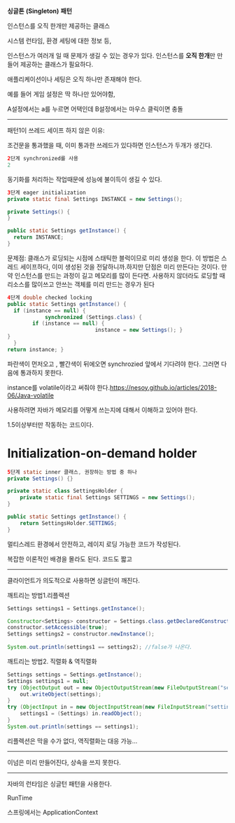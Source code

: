 **싱글톤** **(Singleton)** **패턴**

인스턴스를 오직 한개만 제공하는 클래스

시스템 런타임, 환경 세팅에 대한 정보 등, 

인스턴스가 여러개 일 때 문제가 생길 수 있는 경우가 있다. 인스턴스를 **오직 한개**만 만들어 제공하는 클래스가 필요하다.

애플리케이션이나 세팅은 오직 하나만 존재해야 한다. 

예를 들어 게임 설정은 딱 하나만 있어야함, 

A설정에서는 a를 누르면 어택인데 B설정에서는 마우스 클릭이면 충돌



---

패턴1이 쓰레드 세이프 하지 않은 이유:

조건문을 통과했을 때, 이미 통과한 쓰레드가 있다하면 인스턴스가 두개가 생긴다.

```java
2단계 synchronized를 사용
2
```

동기화를 처리하는 작업때문에 성능에 불이득이 생길 수 있다.



```java
3단계 eager initialization
private static final Settings INSTANCE = new Settings();

private Settings() {
}

public static Settings getInstance() { 
  return INSTANCE;
}
```

문제점: 클래스가 로딩되는 시점에 스태틱한 블럭이므로 미리 생성을 한다. 이 방법은 스레드 세이프하다, 이미 생성된 것을 전달하니까.하지만 단점은 미리 만든다는 것이다. 만약 인스턴스를 만드는 과정이 길고 메모리를 많이 든다면. 사용하지 않더라도 로딩할 때 리소스를 많이쓰고 안쓰는 객체를 미리 만드는 경우가 된다



```java
4단계 double checked locking
public static Settings getInstance() { 
  if (instance == null) {
			synchronized (Settings.class) {
        if (instance == null) {
							instance = new Settings(); }
} 
  }
return instance; }
```

파란색이 먼저오고 , 빨간색이 뒤에오면 synchrozied 앞에서 기다려야 한다. 그러면 다음에 통과하지 못한다.

instance를 volatile이라고 써줘야 한다.https://nesoy.github.io/articles/2018-06/Java-volatile

사용하려면 자바가 메모리를 어떻게 쓰는지에 대해서 이해하고 있어야 한다.

1.5이상부터만 작동하는 코드이다.

# Initialization-on-demand holder

```java
5단계 static inner 클래스, 권장하는 방법 중 하나
private Settings() {}

private static class SettingsHolder {
    private static final Settings SETTINGS = new Settings();
}

public static Settings getInstance() { 
    return SettingsHolder.SETTINGS;
}
```

멀티스레드 환경에서 안전하고, 레이지 로딩 가능한 코드가 작성된다.

복잡한 이론적인 배경을 몰라도 된다. 코드도 짧고



---

클라이언트가 의도적으로 사용하면 싱글턴이 깨진다.

깨트리는 방법1.리플렉션

```java
Settings settings1 = Settings.getInstance();

Constructor<Settings> constructor = Settings.class.getDeclaredConstructor();
constructor.setAccessible(true);
Settings settings2 = constructor.newInstance();
        
System.out.println(settings1 == settings2); //false가 나온다.
```



깨트리는 방법2. 직렬화 & 역직렬화

```java
Settings settings = Settings.getInstance();
Settings settings1 = null;
try (ObjectOutput out = new ObjectOutputStream(new FileOutputStream("settings.obj"))) {
    out.writeObject(settings);
}
try (ObjectInput in = new ObjectInputStream(new FileInputStream("settings.obj"))) {
    settings1 = (Settings) in.readObject();
}
System.out.println(settings == settings1);
```

리플렉션은 막을 수가 없다, 역직렬화는 대응 가능...



---

이넘은 미리 만들어진다, 상속을 쓰지 못한다.



---

자바의 런타임은 싱글턴 패턴을 사용한다.

RunTime

스프링에서는 ApplicationContext